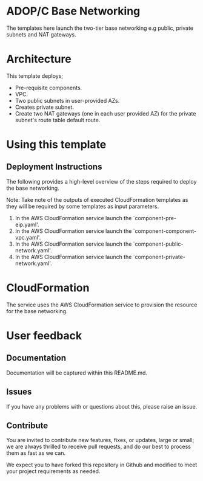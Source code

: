 # ADOP/C Base Networking

The templates here launch the two-tier base networking e.g public, private subnets and NAT gateways.

# Architecture

This template deploys;
* Pre-requisite components.
* VPC.
* Two public subnets in user-provided AZs.
* Creates private subnet.
* Create two NAT gateways (one in each user provided AZ) for the private subnet's route table default route.

# Using this template

## Deployment Instructions

The following provides a high-level overview of the steps required to deploy the base networking.

Note: Take note of the outputs of executed CloudFormation templates as they will be required by some templates as input parameters.

1. In the AWS CloudFormation service launch the `component-pre-eip.yaml'.
2. In the AWS CloudFormation service launch the `component-component-vpc.yaml'.
3. In the AWS CloudFormation service launch the `component-public-network.yaml'.
4. In the AWS CloudFormation service launch the `component-private-network.yaml'.

# CloudFormation

The service uses the AWS CloudFormation service to provision the resource for the base networking.

# User feedback

## Documentation
Documentation will be captured within this README.md.

## Issues
If you have any problems with or questions about this, please raise an issue.

## Contribute
You are invited to contribute new features, fixes, or updates, large or small; we are always thrilled to receive pull requests, and do our best to process them as fast as we can.

We expect you to have forked this repository in Github and modified to meet your project requirements as needed.
